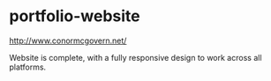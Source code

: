 # portfolio-website

http://www.conormcgovern.net/

Website is complete, with a fully responsive design to work across all platforms.
